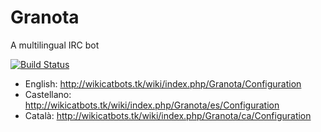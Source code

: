 # Granota
A multilingual IRC bot

[![Build Status](https://travis-ci.org/CatIRCBots/Granota.svg?branch=master)](https://travis-ci.org/CatIRCBots/Granota)

- English: http://wikicatbots.tk/wiki/index.php/Granota/Configuration
- Castellano: http://wikicatbots.tk/wiki/index.php/Granota/es/Configuration
- Català: http://wikicatbots.tk/wiki/index.php/Granota/ca/Configuration
